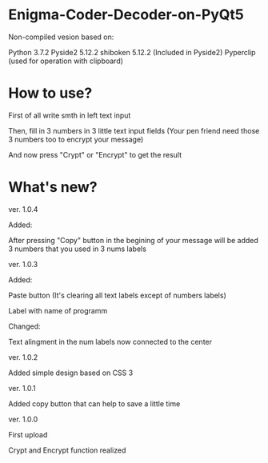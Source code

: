 # Enigma-Coder-Decoder-on-PyQt5

Non-compiled vesion based on:

Python 3.7.2
Pyside2 5.12.2
shiboken 5.12.2 (Included in Pyside2)
Pyperclip (used for operation with clipboard)

# How to use?

First of all write smth in left text input

Then, fill in 3 numbers in 3 little text input fields (Your pen friend need those 3 numbers too to encrypt your message)

And now press "Crypt" or "Encrypt" to get the result

# What's new?

ver. 1.0.4

Added:

After pressing "Copy" button in the begining of your message will be added 3 numbers that you used in 3 nums labels

ver. 1.0.3

Added:

Paste button (It's clearing all text labels except of numbers labels)

Label with name of programm

Changed:

Text alingment in the num labels now connected to the center

ver. 1.0.2

Added simple design based on CSS 3

ver. 1.0.1

Added copy button that can help to save a little time

ver. 1.0.0

First upload

Crypt and Encrypt function realized



